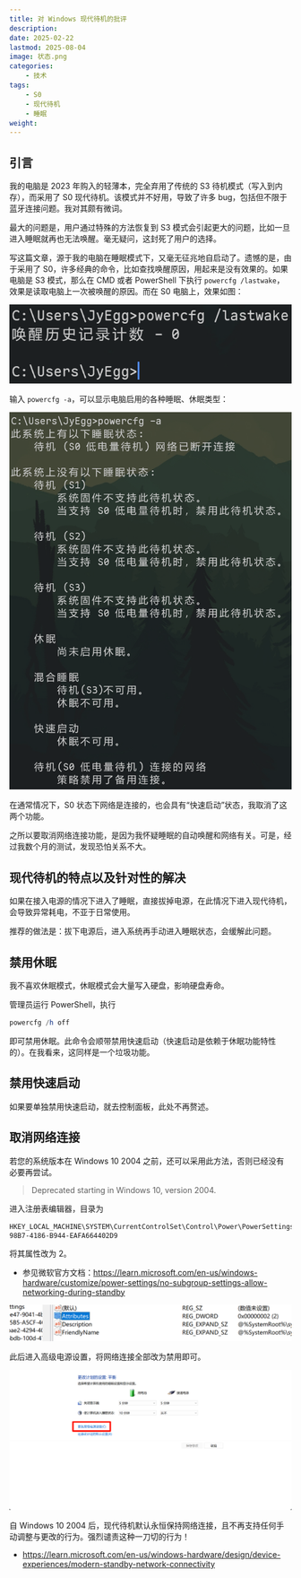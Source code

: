 ```yaml
---
title: 对 Windows 现代待机的批评
description: 
date: 2025-02-22
lastmod: 2025-08-04
image: 状态.png
categories:
    - 技术
tags:
    - S0
    - 现代待机
    - 睡眠
weight: 
---
```


## 引言

我的电脑是 2023 年购入的轻薄本，完全弃用了传统的 S3 待机模式（写入到内存），而采用了 S0 现代待机。该模式并不好用，导致了许多 bug，包括但不限于蓝牙连接问题。我对其颇有微词。

最大的问题是，用户通过特殊的方法恢复到 S3 模式会引起更大的问题，比如一旦进入睡眠就再也无法唤醒。毫无疑问，这封死了用户的选择。

写这篇文章，源于我的电脑在睡眠模式下，又毫无征兆地自启动了。遗憾的是，由于采用了 S0，许多经典的命令，比如查找唤醒原因，用起来是没有效果的。如果电脑是 S3 模式，那么在 CMD 或者 PowerShell 下执行 `powercfg /lastwake`，效果是读取电脑上一次被唤醒的原因。而在 S0 电脑上，效果如图：

![命令](命令.png)

输入 `powercfg -a`，可以显示电脑启用的各种睡眠、休眠类型：

![状态](状态.png)

在通常情况下，S0 状态下网络是连接的，也会具有“快速启动”状态，我取消了这两个功能。

之所以要取消网络连接功能，是因为我怀疑睡眠的自动唤醒和网络有关。可是，经过我数个月的测试，发现恐怕关系不大。

## 现代待机的特点以及针对性的解决

如果在接入电源的情况下进入了睡眠，直接拔掉电源，在此情况下进入现代待机，会导致异常耗电，不亚于日常使用。

推荐的做法是：拔下电源后，进入系统再手动进入睡眠状态，会缓解此问题。

## 禁用休眠

我不喜欢休眠模式，休眠模式会大量写入硬盘，影响硬盘寿命。

管理员运行 PowerShell，执行

```powershell
powercfg /h off
```

即可禁用休眠。此命令会顺带禁用快速启动（快速启动是依赖于休眠功能特性的）。在我看来，这同样是一个垃圾功能。

## 禁用快速启动

如果要单独禁用快速启动，就去控制面板，此处不再赘述。

## 取消网络连接

若您的系统版本在 Windows 10 2004 之前，还可以采用此方法，否则已经没有必要再尝试。

> Deprecated starting in Windows 10, version 2004.

进入注册表编辑器，目录为

```text
HKEY_LOCAL_MACHINE\SYSTEM\CurrentControlSet\Control\Power\PowerSettings\F15576E8-98B7-4186-B944-EAFA664402D9
```

将其属性改为 2。

- 参见微软官方文档：<https://learn.microsoft.com/en-us/windows-hardware/customize/power-settings/no-subgroup-settings-allow-networking-during-standby>

![属性](属性.png)

此后进入高级电源设置，将网络连接全部改为禁用即可。

![高级电源](电源.png)

自 Windows 10 2004 后，现代待机默认永恒保持网络连接，且不再支持任何手动调整与更改的行为。强烈谴责这种一刀切的行为！

- <https://learn.microsoft.com/en-us/windows-hardware/design/device-experiences/modern-standby-network-connectivity>
